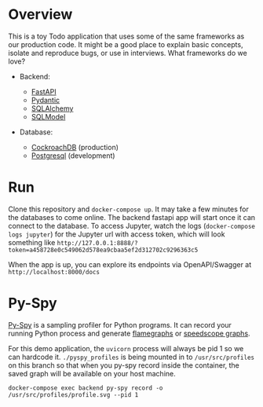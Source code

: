 # Overview

This is a toy Todo application that uses some of the same frameworks as our production code.  It might be a good place to explain basic concepts, isolate and reproduce bugs, or use in interviews.  What frameworks do we love?

  * Backend:
    * [FastAPI](https://fastapi.tiangolo.com/)
    * [Pydantic](https://pydantic-docs.helpmanual.io/)
    * [SQLAlchemy](https://www.sqlalchemy.org/)
    * [SQLModel](https://sqlmodel.tiangolo.com/)
 
  * Database:
    * [CockroachDB](https://www.cockroachlabs.com/) (production)
    * [Postgresql](https://www.postgresql.org/) (development)

# Run

Clone this repository and `docker-compose up`.  It may take a few minutes for the databases to come online.  The backend fastapi app will start once it can connect to the database.  To access Jupyter, watch the logs (`docker-compose logs jupyter`) for the Jupyter url with access token, which will look something like `http://127.0.0.1:8888/?token=a458728e0c549062d578ea9cbaa5ef2d312702c9296363c5`

When the app is up, you can explore its endpoints via OpenAPI/Swagger at `http://localhost:8000/docs`

# Py-Spy

[Py-Spy](https://github.com/benfred/py-spy) is a sampling profiler for Python programs.  It can record your running Python process and generate [flamegraphs](https://www.brendangregg.com/flamegraphs.html) or [speedscope graphs](https://github.com/jlfwong/speedscope).  

For this demo application, the `uvicorn` process will always be pid 1 so we can hardcode it.  `./pyspy_profiles` is being mounted in to `/usr/src/profiles` on this branch so that when you py-spy record inside the container, the saved graph will be available on your host machine.

```
docker-compose exec backend py-spy record -o /usr/src/profiles/profile.svg --pid 1
```
